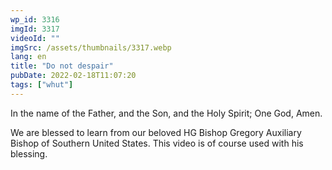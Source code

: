 ```yaml
---
wp_id: 3316
imgId: 3317
videoId: ""
imgSrc: /assets/thumbnails/3317.webp
lang: en
title: "Do not despair"
pubDate: 2022-02-18T11:07:20
tags: ["whut"]
---
```


<p>In the name of the Father, and the Son, and the Holy Spirit; One God, Amen.</p>
<p>We are blessed to learn from our beloved HG Bishop Gregory Auxiliary Bishop of Southern United States. This video is of course used with his blessing.</p>
